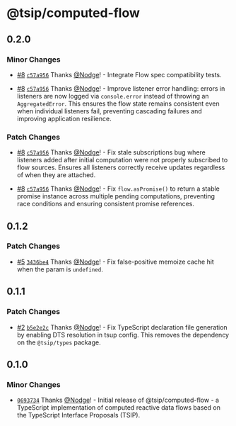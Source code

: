 # @tsip/computed-flow

## 0.2.0

### Minor Changes

- [#8](https://github.com/Nodge/tsip-computed-flow/pull/8) [`c57a956`](https://github.com/Nodge/tsip-computed-flow/commit/c57a95662dae6c47590a19a12154cba4ec025c14) Thanks [@Nodge](https://github.com/Nodge)! - Integrate Flow spec compatibility tests.

- [#8](https://github.com/Nodge/tsip-computed-flow/pull/8) [`c57a956`](https://github.com/Nodge/tsip-computed-flow/commit/c57a95662dae6c47590a19a12154cba4ec025c14) Thanks [@Nodge](https://github.com/Nodge)! - Improve listener error handling: errors in listeners are now logged via `console.error` instead of throwing an `AggregatedError`. This ensures the flow state remains consistent even when individual listeners fail, preventing cascading failures and improving application resilience.

### Patch Changes

- [#8](https://github.com/Nodge/tsip-computed-flow/pull/8) [`c57a956`](https://github.com/Nodge/tsip-computed-flow/commit/c57a95662dae6c47590a19a12154cba4ec025c14) Thanks [@Nodge](https://github.com/Nodge)! - Fix stale subscriptions bug where listeners added after initial computation were not properly subscribed to flow sources. Ensures all listeners correctly receive updates regardless of when they are attached.

- [#8](https://github.com/Nodge/tsip-computed-flow/pull/8) [`c57a956`](https://github.com/Nodge/tsip-computed-flow/commit/c57a95662dae6c47590a19a12154cba4ec025c14) Thanks [@Nodge](https://github.com/Nodge)! - Fix `flow.asPromise()` to return a stable promise instance across multiple pending computations, preventing race conditions and ensuring consistent promise references.

## 0.1.2

### Patch Changes

- [#5](https://github.com/Nodge/tsip-computed-flow/pull/5) [`3436be4`](https://github.com/Nodge/tsip-computed-flow/commit/3436be48477db5d4147f29f020e8e4015738ade3) Thanks [@Nodge](https://github.com/Nodge)! - Fix false-positive memoize cache hit when the param is `undefined`.

## 0.1.1

### Patch Changes

- [#2](https://github.com/Nodge/tsip-computed-flow/pull/2) [`b5e2e2c`](https://github.com/Nodge/tsip-computed-flow/commit/b5e2e2c90266ba913bd12b6a3193885885edee95) Thanks [@Nodge](https://github.com/Nodge)! - Fix TypeScript declaration file generation by enabling DTS resolution in tsup config. This removes the dependency on the `@tsip/types` package.

## 0.1.0

### Minor Changes

- [`0693734`](https://github.com/Nodge/tsip-computed-flow/commit/0693734c5e0bc24a24230f711b29aff763364a6c) Thanks [@Nodge](https://github.com/Nodge)! - Initial release of @tsip/computed-flow - a TypeScript implementation of computed reactive data flows based on the TypeScript Interface Proposals (TSIP).
